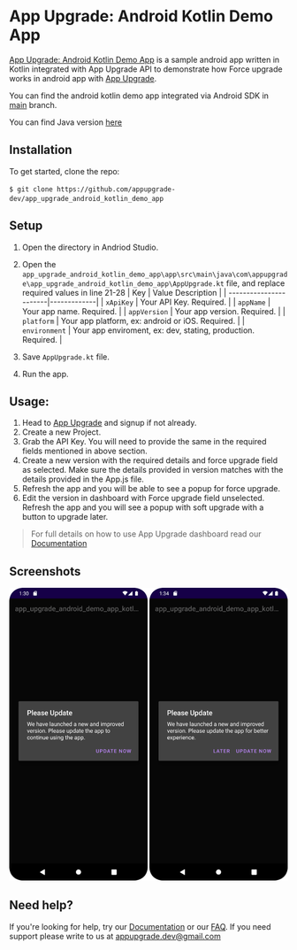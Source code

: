# App Upgrade: Android Kotlin Demo App

[App Upgrade: Android Kotlin Demo App](https://github.com/appupgrade-dev/app_upgrade_android_kotlin_demo_app) is a sample android app written in Kotlin integrated with App Upgrade API to demonstrate how Force upgrade works in android app with [App Upgrade](https://appupgrade.dev).

You can find the android kotlin demo app integrated via Android SDK in [main](https://github.com/appupgrade-dev/app_upgrade_android_kotlin_demo_app) branch.

You can find Java version [here](https://github.com/appupgrade-dev/app_upgrade_android_java_demo_app)

## Installation

To get started, clone the repo:

`$ git clone https://github.com/appupgrade-dev/app_upgrade_android_kotlin_demo_app`

## Setup

1. Open the directory in Andriod Studio.

2. Open the `app_upgrade_android_kotlin_demo_app\app\src\main\java\com\appupgrade\app_upgrade_android_kotlin_demo_app\AppUpgrade.kt` file, and replace required values in line 21-28
   | Key                   | Value Description |
   | -----------------------|-------------|
   | `xApiKey`     | Your API Key. Required. |
   | `appName`  | Your app name. Required. |
   | `appVersion`  | Your app version. Required. |
   | `platform`  | Your app platform, ex: android or iOS. Required. |
   | `environment`  | Your app enviroment, ex: dev, stating, production. Required. |

2. Save `AppUpgrade.kt` file.

3. Run the app.

## Usage:   

1. Head to [App Upgrade](https://appupgrade.dev) and signup if not already.
2. Create a new Project.
3. Grab the API Key. You will need to provide the same in the required fields mentioned in above section.
4. Create a new version with the required details and force upgrade field as selected. Make sure the details provided in version matches with the details provided in the App.js file.
5. Refresh the app and you will be able to see a popup for force upgrade.
6. Edit the version in dashboard with Force upgrade field unselected. Refresh the app and you will see a popup with soft upgrade with a button to upgrade later.
 > For full details on how to use App Upgrade dashboard read our [Documentation](https://appupgrade.dev/docs)

## Screenshots
 ![forceupgrade_android_kotlin](https://raw.githubusercontent.com/appupgrade-dev/app-upgrade-assets/main/images/forceupgrade_android_kotlin.png)

## Need help?

If you're looking for help, try our [Documentation](https://appupgrade.dev/docs/) or our [FAQ](https://appupgrade.dev/docs/app-upgrade-faq).
If you need support please write to us at appupgrade.dev@gmail.com
